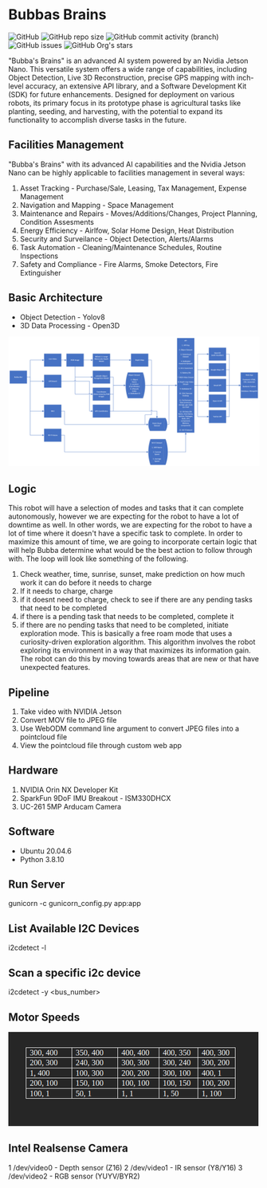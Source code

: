 




# Bubbas Brains
![GitHub](https://img.shields.io/github/license/Banbury-inc/BubbasBrains)
![GitHub repo size](https://img.shields.io/github/repo-size/Banbury-inc/BubbasBrains)
![GitHub commit activity (branch)](https://img.shields.io/github/commit-activity/y/Banbury-inc/BubbasBrains)
![GitHub issues](https://img.shields.io/github/issues-raw/Banbury-inc/BubbasBrains)
![GitHub Org's stars](https://img.shields.io/github/stars/Banbury-inc)

"Bubba's Brains" is an advanced AI system powered by an Nvidia Jetson Nano. This versatile system offers a wide range of capabilities, including Object Detection, Live 3D Reconstruction, precise GPS mapping with inch-level accuracy, an extensive API library, and a Software Development Kit (SDK) for future enhancements. Designed for deployment on various robots, its primary focus in its prototype phase is agricultural tasks like planting, seeding, and harvesting, with the potential to expand its functionality to accomplish diverse tasks in the future.







## Facilities Management

"Bubba's Brains" with its advanced AI capabilities and the Nvidia Jetson Nano can be highly applicable to facilities management in several ways:

1. Asset Tracking - Purchase/Sale, Leasing, Tax Management, Expense Management
2. Navigation and Mapping - Space Management
3. Maintenance and Repairs - Moves/Additions/Changes, Project Planning, Condition Assesments
4. Energy Efficiency - Airlfow, Solar Home Design, Heat Distribution
6. Security and Surveilance - Object Detection, Alerts/Alarms
8. Task Automation - Cleaning/Maintenance Schedules, Routine Inspections
9. Safety and Compliance - Fire Alarms, Smoke Detectors, Fire Extinguisher

## Basic Architecture

* Object Detection - Yolov8
* 3D Data Processing - Open3D

![alt text](https://github.com/Banbury-inc/BubbasBrains/blob/main/assets/Architecture.png)

## Logic

This robot will have a selection of modes and tasks that it can complete autonomously, however we are expecting for the robot to have a lot of downtime as well. In other words, we are expecting for the robot to have a lot of time where it doesn't have a specific task to complete. In order to maximize this amount of time, we are going to incorporate certain logic that will help Bubba determine what would be the best action to follow through with. The loop will look like something of the following.
1. Check weather, time, sunrise, sunset, make prediction on how much work it can do before it needs to charge
2. If it needs to charge, charge
3. if it doesnt need to charge, check to see if there are any pending tasks that need to be completed
4. if there is a pending task that needs to be completed, complete it
5. if there are no pending tasks that need to be completed, initiate exploration mode. This is basically a free roam mode that uses a curiosity-driven exploration algorithm. This algorithm involves the robot exploring its environment in a way that maximizes its information gain. The robot can do this by moving towards areas that are new or that have unexpected features.


## Pipeline

1. Take video with NVIDIA Jetson
2. Convert MOV file to JPEG file
3. Use WebODM command line argument to convert JPEG files into a pointcloud file
4. View the pointcloud file through custom web app


## Hardware

1. NVIDIA Orin NX Developer Kit
2. SparkFun 9DoF IMU Breakout - ISM330DHCX
3. UC-261 5MP Arducam Camera
 
## Software


* Ubuntu 20.04.6
* Python 3.8.10

## Run Server

gunicorn -c gunicorn_config.py app:app

## List Available I2C Devices

i2cdetect -l

## Scan a specific i2c device

i2cdetect -y <bus_number>

## Motor Speeds

![alt text](https://github.com/Banbury-inc/BubbasBrains/blob/main/assets/Motor_Speeds.png)

## Intel Realsense Camera

1 /dev/video0 - Depth sensor (Z16)
2 /dev/video1 - IR sensor (Y8/Y16)
3 /dev/video2 - RGB sensor (YUYV/BYR2)
